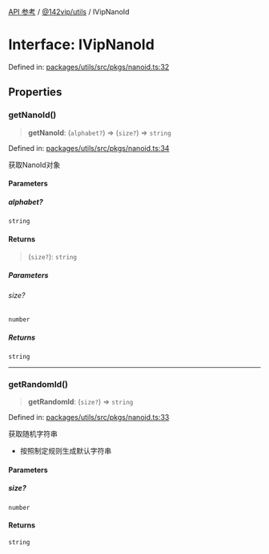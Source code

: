 [API 参考](../../../index.md) / [@142vip/utils](../index.md) / IVipNanoId

# Interface: IVipNanoId

Defined in: [packages/utils/src/pkgs/nanoid.ts:32](https://github.com/142vip/core-x/blob/15d5bc9ef4bece78c0e60bdf074a2d245f625100/packages/utils/src/pkgs/nanoid.ts#L32)

## Properties

### getNanoId()

> **getNanoId**: (`alphabet?`) => (`size?`) => `string`

Defined in: [packages/utils/src/pkgs/nanoid.ts:34](https://github.com/142vip/core-x/blob/15d5bc9ef4bece78c0e60bdf074a2d245f625100/packages/utils/src/pkgs/nanoid.ts#L34)

获取NanoId对象

#### Parameters

##### alphabet?

`string`

#### Returns

> (`size?`): `string`

##### Parameters

###### size?

`number`

##### Returns

`string`

***

### getRandomId()

> **getRandomId**: (`size?`) => `string`

Defined in: [packages/utils/src/pkgs/nanoid.ts:33](https://github.com/142vip/core-x/blob/15d5bc9ef4bece78c0e60bdf074a2d245f625100/packages/utils/src/pkgs/nanoid.ts#L33)

获取随机字符串
- 按照制定规则生成默认字符串

#### Parameters

##### size?

`number`

#### Returns

`string`
